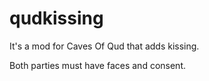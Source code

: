 # qudkissing
It's a mod for Caves Of Qud that adds kissing.

Both parties must have faces and consent.
